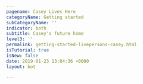 ```yaml
---
pagename: Casey Lives Here
categoryName: Getting started
subCategoryName: ''
indicator: both
subtitle: Casey's future home
level3: ''
permalink: getting-started-livepersons-casey.html
isTutorial: true
isNew: false
date: 2019-01-23 13:04:36 +0000
layout: bot

---
```


<div id="caseyContainer">

</div>
